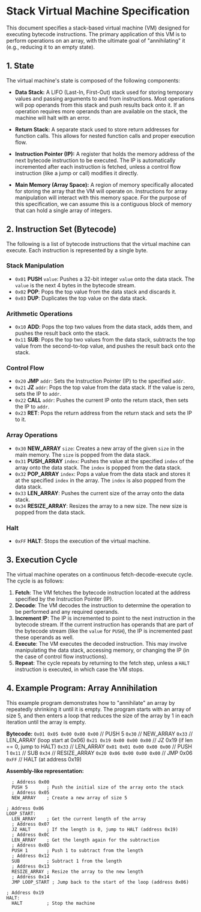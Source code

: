 # Stack Virtual Machine Specification

This document specifies a stack-based virtual machine (VM) designed for executing bytecode instructions. The primary application of this VM is to perform operations on an array, with the ultimate goal of "annihilating" it (e.g., reducing it to an empty state).

## 1. State

The virtual machine's state is composed of the following components:

*   **Data Stack:** A LIFO (Last-In, First-Out) stack used for storing temporary values and passing arguments to and from instructions. Most operations will pop operands from this stack and push results back onto it. If an operation requires more operands than are available on the stack, the machine will halt with an error.

*   **Return Stack:** A separate stack used to store return addresses for function calls. This allows for nested function calls and proper execution flow.

*   **Instruction Pointer (IP):** A register that holds the memory address of the next bytecode instruction to be executed. The IP is automatically incremented after each instruction is fetched, unless a control flow instruction (like a jump or call) modifies it directly.

*   **Main Memory (Array Space):** A region of memory specifically allocated for storing the array that the VM will operate on. Instructions for array manipulation will interact with this memory space. For the purpose of this specification, we can assume this is a contiguous block of memory that can hold a single array of integers.
## 2. Instruction Set (Bytecode)

The following is a list of bytecode instructions that the virtual machine can execute. Each instruction is represented by a single byte.

### Stack Manipulation
- `0x01` **PUSH** `value`: Pushes a 32-bit integer `value` onto the data stack. The `value` is the next 4 bytes in the bytecode stream.
- `0x02` **POP**: Pops the top value from the data stack and discards it.
- `0x03` **DUP**: Duplicates the top value on the data stack.

### Arithmetic Operations
- `0x10` **ADD**: Pops the top two values from the data stack, adds them, and pushes the result back onto the stack.
- `0x11` **SUB**: Pops the top two values from the data stack, subtracts the top value from the second-to-top value, and pushes the result back onto the stack.

### Control Flow
- `0x20` **JMP** `addr`: Sets the Instruction Pointer (IP) to the specified `addr`.
- `0x21` **JZ** `addr`: Pops the top value from the data stack. If the value is zero, sets the IP to `addr`.
- `0x22` **CALL** `addr`: Pushes the current IP onto the return stack, then sets the IP to `addr`.
- `0x23` **RET**: Pops the return address from the return stack and sets the IP to it.

### Array Operations
- `0x30` **NEW_ARRAY** `size`: Creates a new array of the given `size` in the main memory. The `size` is popped from the data stack.
- `0x31` **PUSH_ARRAY** `index`: Pushes the value at the specified `index` of the array onto the data stack. The `index` is popped from the data stack.
- `0x32` **POP_ARRAY** `index`: Pops a value from the data stack and stores it at the specified `index` in the array. The `index` is also popped from the data stack.
- `0x33` **LEN_ARRAY**: Pushes the current size of the array onto the data stack.
- `0x34` **RESIZE_ARRAY**: Resizes the array to a new size. The new size is popped from the data stack.

### Halt
- `0xFF` **HALT**: Stops the execution of the virtual machine.
## 3. Execution Cycle

The virtual machine operates on a continuous fetch-decode-execute cycle. The cycle is as follows:

1.  **Fetch**: The VM fetches the bytecode instruction located at the address specified by the Instruction Pointer (IP).
2.  **Decode**: The VM decodes the instruction to determine the operation to be performed and any required operands.
3.  **Increment IP**: The IP is incremented to point to the next instruction in the bytecode stream. If the current instruction has operands that are part of the bytecode stream (like the `value` for `PUSH`), the IP is incremented past these operands as well.
4.  **Execute**: The VM executes the decoded instruction. This may involve manipulating the data stack, accessing memory, or changing the IP (in the case of control flow instructions).
5.  **Repeat**: The cycle repeats by returning to the fetch step, unless a `HALT` instruction is executed, in which case the VM stops.
## 4. Example Program: Array Annihilation

This example program demonstrates how to "annihilate" an array by repeatedly shrinking it until it is empty. The program starts with an array of size 5, and then enters a loop that reduces the size of the array by 1 in each iteration until the array is empty.

**Bytecode:**
`0x01 0x05 0x00 0x00 0x00` // PUSH 5
`0x30`                   // NEW_ARRAY
`0x33`                   // LEN_ARRAY (loop start at 0x06)
`0x21 0x19 0x00 0x00 0x00` // JZ 0x19 (if len == 0, jump to HALT)
`0x33`                   // LEN_ARRAY
`0x01 0x01 0x00 0x00 0x00` // PUSH 1
`0x11`                   // SUB
`0x34`                   // RESIZE_ARRAY
`0x20 0x06 0x00 0x00 0x00` // JMP 0x06
`0xFF`                   // HALT (at address 0x19)

**Assembly-like representation:**

```assembly
  ; Address 0x00
  PUSH 5       ; Push the initial size of the array onto the stack
  ; Address 0x05
  NEW_ARRAY    ; Create a new array of size 5

; Address 0x06
LOOP_START:
  LEN_ARRAY    ; Get the current length of the array
  ; Address 0x07
  JZ HALT      ; If the length is 0, jump to HALT (address 0x19)
  ; Address 0x0C
  LEN_ARRAY    ; Get the length again for the subtraction
  ; Address 0x0D
  PUSH 1       ; Push 1 to subtract from the length
  ; Address 0x12
  SUB          ; Subtract 1 from the length
  ; Address 0x13
  RESIZE_ARRAY ; Resize the array to the new length
  ; Address 0x14
  JMP LOOP_START ; Jump back to the start of the loop (address 0x06)

; Address 0x19
HALT:
  HALT         ; Stop the machine
```
